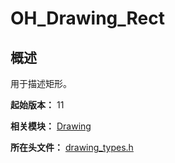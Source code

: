 # OH_Drawing_Rect

## 概述

用于描述矩形。

**起始版本：** 11

**相关模块：** [Drawing](capi-drawing.md)

**所在头文件：** [drawing_types.h](capi-drawing-types-h.md)

